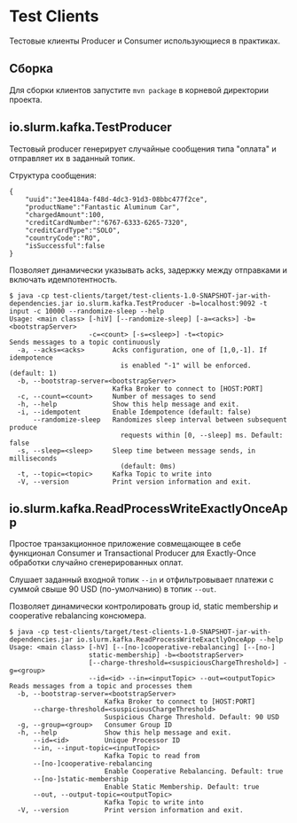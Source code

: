 # Test Clients

Тестовые клиенты Producer и Consumer использующиеся в практиках.

## Сборка

Для сборки клиентов запустите `mvn package` в корневой директории проекта.

## io.slurm.kafka.TestProducer

Тестовый producer генерирует случайные сообщения типа "оплата" и отправляет их в заданный топик.

Структура сообщения:
```
{
    "uuid":"3ee4184a-f48d-4dc3-91d3-08bbc477f2ce",
    "productName":"Fantastic Aluminum Car",
    "chargedAmount":100,
    "creditCardNumber":"6767-6333-6265-7320",
    "creditCardType":"SOLO",
    "countryCode":"RO",
    "isSuccessful":false
}
```

Позволяет динамически указывать acks, задержку между отправками и включать идемпотентность.

```
$ java -cp test-clients/target/test-clients-1.0-SNAPSHOT-jar-with-dependencies.jar io.slurm.kafka.TestProducer -b=localhost:9092 -t input -c 10000 --randomize-sleep --help
Usage: <main class> [-hiV] [--randomize-sleep] [-a=<acks>] -b=<bootstrapServer>
                    -c=<count> [-s=<sleep>] -t=<topic>
Sends messages to a topic continuously
  -a, --acks=<acks>       Acks configuration, one of [1,0,-1]. If idempotence
                            is enabled "-1" will be enforced. (default: 1)
  -b, --bootstrap-server=<bootstrapServer>
                          Kafka Broker to connect to [HOST:PORT]
  -c, --count=<count>     Number of messages to send
  -h, --help              Show this help message and exit.
  -i, --idempotent        Enable Idempotence (default: false)
      --randomize-sleep   Randomizes sleep interval between subsequent produce
                            requests within [0, --sleep] ms. Default: false
  -s, --sleep=<sleep>     Sleep time between message sends, in milliseconds
                            (default: 0ms)
  -t, --topic=<topic>     Kafka Topic to write into
  -V, --version           Print version information and exit.
```

## io.slurm.kafka.ReadProcessWriteExactlyOnceApp

Простое транзакционное приложение совмещающее в себе функционал Consumer и Transactional Producer для
Exactly-Once обработки случайно сгенерированных оплат.

Слушает заданный входной топик `--in` и отфильтровывает платежи с суммой свыше 90 USD (по-умолчанию) в топик `--out`.

Позволяет динамически контролировать group id, static membership и cooperative rebalancing консюмера.

```
$ java -cp test-clients/target/test-clients-1.0-SNAPSHOT-jar-with-dependencies.jar io.slurm.kafka.ReadProcessWriteExactlyOnceApp --help
Usage: <main class> [-hV] [--[no-]cooperative-rebalancing] [--[no-]
                    static-membership] -b=<bootstrapServer>
                    [--charge-threshold=<suspiciousChargeThreshold>] -g=<group>
                    --id=<id> --in=<inputTopic> --out=<outputTopic>
Reads messages from a topic and processes them
  -b, --bootstrap-server=<bootstrapServer>
                        Kafka Broker to connect to [HOST:PORT]
      --charge-threshold=<suspiciousChargeThreshold>
                        Suspicious Charge Threshold. Default: 90 USD
  -g, --group=<group>   Consumer Group ID
  -h, --help            Show this help message and exit.
      --id=<id>         Unique Processor ID
      --in, --input-topic=<inputTopic>
                        Kafka Topic to read from
      --[no-]cooperative-rebalancing
                        Enable Cooperative Rebalancing. Default: true
      --[no-]static-membership
                        Enable Static Membership. Default: true
      --out, --output-topic=<outputTopic>
                        Kafka Topic to write into
  -V, --version         Print version information and exit.
```